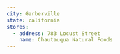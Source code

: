 ```yaml
---
city: Garberville
state: california
stores:
  - address: 783 Locust Street
    name: Chautauqua Natural Foods
---
```

